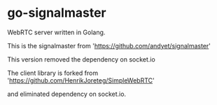 # go-signalmaster

WebRTC server written in Golang.

This is the signalmaster from
'https://github.com/andyet/signalmaster'

This version removed the dependency on socket.io

The client library is forked from
'https://github.com/HenrikJoreteg/SimpleWebRTC'

and eliminated dependency on socket.io.
